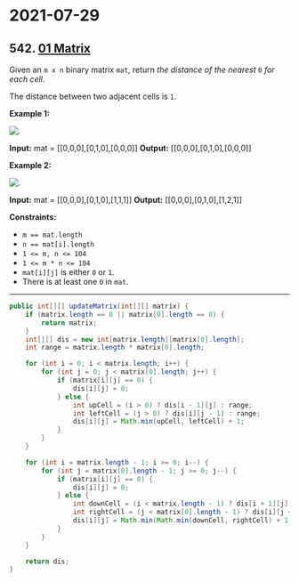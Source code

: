 # 2021-07-29

## 542. [01 Matrix](https://leetcode.com/problems/01-matrix/)

Given an `m x n` binary matrix `mat`, return _the distance of the nearest_ `0` _for each cell_.

The distance between two adjacent cells is `1`.

**Example 1:**

![.](https://assets.leetcode.com/uploads/2021/04/24/01-1-grid.jpg)

**Input:** mat = \[\[0,0,0\],\[0,1,0\],\[0,0,0\]\]
**Output:** \[\[0,0,0\],\[0,1,0\],\[0,0,0\]\]

**Example 2:**

![.](https://assets.leetcode.com/uploads/2021/04/24/01-2-grid.jpg)

**Input:** mat = \[\[0,0,0\],\[0,1,0\],\[1,1,1\]\]
**Output:** \[\[0,0,0\],\[0,1,0\],\[1,2,1\]\]

**Constraints:**

- `m == mat.length`
- `n == mat[i].length`
- `1 <= m, n <= 104`
- `1 <= m * n <= 104`
- `mat[i][j]` is either `0` or `1`.
- There is at least one `0` in `mat`.

---

```java
public int[][] updateMatrix(int[][] matrix) {
    if (matrix.length == 0 || matrix[0].length == 0) {
        return matrix;
    }
    int[][] dis = new int[matrix.length][matrix[0].length];
    int range = matrix.length * matrix[0].length;

    for (int i = 0; i < matrix.length; i++) {
        for (int j = 0; j < matrix[0].length; j++) {
            if (matrix[i][j] == 0) {
                dis[i][j] = 0;
            } else {
                int upCell = (i > 0) ? dis[i - 1][j] : range;
                int leftCell = (j > 0) ? dis[i][j - 1] : range;
                dis[i][j] = Math.min(upCell, leftCell) + 1;
            }
        }
    }

    for (int i = matrix.length - 1; i >= 0; i--) {
        for (int j = matrix[0].length - 1; j >= 0; j--) {
            if (matrix[i][j] == 0) {
                dis[i][j] = 0;
            } else {
                int downCell = (i < matrix.length - 1) ? dis[i + 1][j] : range;
                int rightCell = (j < matrix[0].length - 1) ? dis[i][j + 1] : range;
                dis[i][j] = Math.min(Math.min(downCell, rightCell) + 1, dis[i][j]);
            }
        }
    }

    return dis;
}
```
